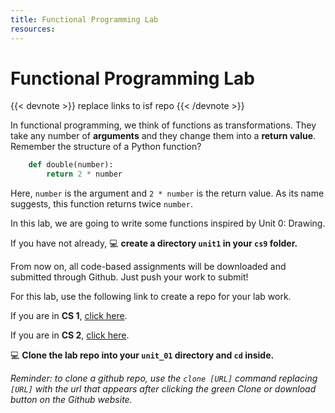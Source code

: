 ```yaml
---
title: Functional Programming Lab
resources:
---
```


# Functional Programming Lab
{{< devnote >}}
replace links to isf repo
{{< /devnote >}}

In functional programming, we think of functions as transformations. They take any number of **arguments** and they change them into a **return value**.
Remember the structure of a Python function?

```python
    def double(number):
        return 2 * number
```

Here, `number` is the argument and `2 * number` is the return value. As its name suggests, this function returns twice `number`.

In this lab, we are going to write some functions inspired by Unit 0: Drawing.

If you have not already, 💻 **create a directory `unit1` in your `cs9` folder.**

From now on, all code-based assignments will be downloaded and submitted through Github. Just push your work to submit!

For this lab, use the following link to create a repo for your lab work.

If you are in **CS 1**, [click here](https://classroom.github.com/a/r13vhXjj).

If you are in **CS 2**, [click here](https://classroom.github.com/a/C8pBPH32).

💻 **Clone the lab repo into your `unit_01` directory and `cd` inside.**

*Reminder: to clone a github repo, use the `clone [URL]` command replacing `[URL]` with the url that appears after clicking the green Clone or download button on the Github website.*
